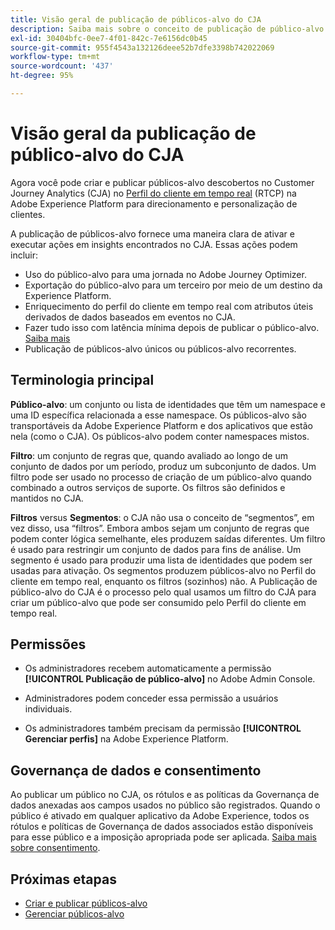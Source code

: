 ```yaml
---
title: Visão geral de publicação de públicos-alvo do CJA
description: Saiba mais sobre o conceito de publicação de público-alvo no Customer Journey Analytics
exl-id: 30404bfc-0ee7-4f01-842c-7e6156dc0b45
source-git-commit: 955f4543a132126deee52b7dfe3398b742022069
workflow-type: tm+mt
source-wordcount: '437'
ht-degree: 95%

---
```


# Visão geral da publicação de público-alvo do CJA

Agora você pode criar e publicar públicos-alvo descobertos no Customer Journey Analytics (CJA) no [Perfil do cliente em tempo real](https://experienceleague.adobe.com/docs/experience-platform/profile/home.html?lang=pt-BR) (RTCP) na Adobe Experience Platform para direcionamento e personalização de clientes.

A publicação de públicos-alvo fornece uma maneira clara de ativar e executar ações em insights encontrados no CJA. Essas ações podem incluir:

* Uso do público-alvo para uma jornada no Adobe Journey Optimizer.
* Exportação do público-alvo para um terceiro por meio de um destino da Experience Platform.
* Enriquecimento do perfil do cliente em tempo real com atributos úteis derivados de dados baseados em eventos no CJA.
* Fazer tudo isso com latência mínima depois de publicar o público-alvo. [Saiba mais](https://experienceleague.adobe.com/docs/analytics-platform/using/cja-components/audiences/publish.html?lang=en#latency)
* Publicação de públicos-alvo únicos ou públicos-alvo recorrentes.

## Terminologia principal

**Público-alvo**: um conjunto ou lista de identidades que têm um namespace e uma ID específica relacionada a esse namespace. Os públicos-alvo são transportáveis da Adobe Experience Platform e dos aplicativos que estão nela (como o CJA). Os públicos-alvo podem conter namespaces mistos.

**Filtro**: um conjunto de regras que, quando avaliado ao longo de um conjunto de dados por um período, produz um subconjunto de dados. Um filtro pode ser usado no processo de criação de um público-alvo quando combinado a outros serviços de suporte. Os filtros são definidos e mantidos no CJA.

**Filtros** versus **Segmentos**: o CJA não usa o conceito de “segmentos”, em vez disso, usa “filtros”. Embora ambos sejam um conjunto de regras que podem conter lógica semelhante, eles produzem saídas diferentes. Um filtro é usado para restringir um conjunto de dados para fins de análise. Um segmento é usado para produzir uma lista de identidades que podem ser usadas para ativação. Os segmentos produzem públicos-alvo no Perfil do cliente em tempo real, enquanto os filtros (sozinhos) não. A Publicação de público-alvo do CJA é o processo pelo qual usamos um filtro do CJA para criar um público-alvo que pode ser consumido pelo Perfil do cliente em tempo real.

## Permissões

* Os administradores recebem automaticamente a permissão **[!UICONTROL Publicação de público-alvo]** no Adobe Admin Console.

* Administradores podem conceder essa permissão a usuários individuais.

* Os administradores também precisam da permissão **[!UICONTROL Gerenciar perfis]** na Adobe Experience Platform.

## Governança de dados e consentimento

Ao publicar um público no CJA, os rótulos e as políticas da Governança de dados anexadas aos campos usados no público são registrados.  Quando o público é ativado em qualquer aplicativo da Adobe Experience, todos os rótulos e políticas de Governança de dados associados estão disponíveis para esse público e a imposição apropriada pode ser aplicada. [Saiba mais sobre consentimento](https://experienceleague.adobe.com/docs/experience-platform/data-governance/policies/user-guide.html?lang=pt-BR#consent-policy).

## Próximas etapas

* [Criar e publicar públicos-alvo](/help/components/audiences/publish.md)
* [Gerenciar públicos-alvo](/help/components/audiences/manage.md)
